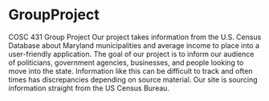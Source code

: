 # GroupProject
COSC 431 Group Project
Our project takes information from the U.S. Census Database about Maryland municipalities and average income to place into a user-friendly application. The goal of our project is to inform our audience of politicians, government agencies, businesses, and people looking to move into the state. Information like this can be difficult to track and often times has discrepancies depending on source material. Our site is sourcing information straight from the US Census Bureau.
